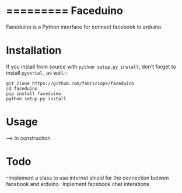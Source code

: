 =========
Faceduino
=========

Faceduino is a Python interface for connect facebook to arduino.


Installation
============

If you install from source with ``python setup.py install``, don't forget to
install `pyserial`_ as well.::

    git clone https://github.com/fabriciopk/faceduino
    cd faceduino
    pip install faceduino
    python setup.py install

Usage
=====

--> In construction

Todo
====

-Implement a class to use internet shield for the connection betwen facebook and arduino
-Inplement facebook chat interations


